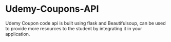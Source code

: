 # Udemy-Coupons-API
Udemy Coupon code api is built using flask and Beautifulsoup, can be used to provide more resources to the student by integrating it in your application.
